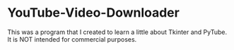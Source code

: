 # YouTube-Video-Downloader
This was a program that I created to learn a little about Tkinter and PyTube. It is NOT intended for commercial purposes.
